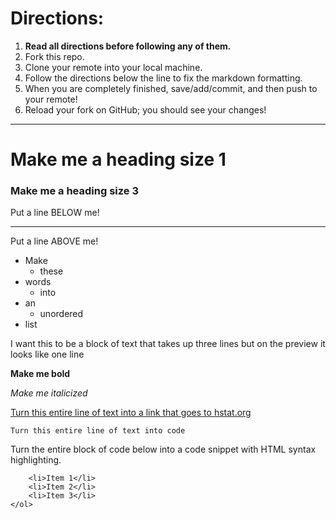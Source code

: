 # Directions:
1. **Read all directions before following any of them.**
2. Fork this repo.
2. Clone your remote into your local machine.
3. Follow the directions below the line to fix the markdown formatting.
4. When you are completely finished, save/add/commit, and then push to your remote!
5. Reload your fork on GitHub; you should see your changes!

---

# Make me a heading size 1
### Make me a heading size 3

Put a line BELOW me!

---

Put a line ABOVE me!

 * Make
   * these
 * words
   * into
 * an
   * unordered
 * list

I want this to be a block of text
that takes up three lines but on
the preview it looks like one line

**Make me bold**

_Make me italicized_

[Turn this entire line of text into a link that goes to hstat.org](http://www.hstat.org/)

`Turn this entire line of text into code`

Turn the entire block of code below into a code snippet with HTML syntax highlighting.

```<ol>
    <li>Item 1</li>
    <li>Item 2</li>
    <li>Item 3</li>
</ol>
